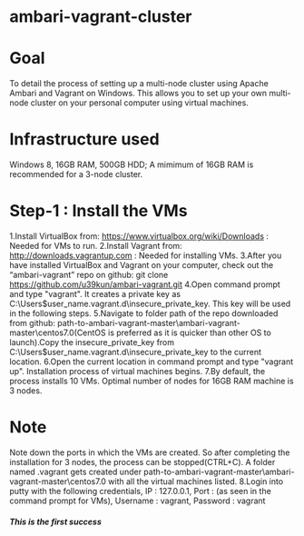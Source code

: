 # ambari-vagrant-cluster

# Goal 
  To detail the process of setting up a multi-node cluster using Apache Ambari and Vagrant on Windows. This allows you to set up your     own multi-node cluster on your personal computer using virtual machines.

# Infrastructure used
  Windows 8, 16GB RAM, 500GB HDD; A mimimum of 16GB RAM is recommended for a 3-node cluster.

# Step-1 : Install the VMs
1.Install VirtualBox from: https://www.virtualbox.org/wiki/Downloads : Needed for VMs to run.
2.Install Vagrant from: http://downloads.vagrantup.com : Needed for installing VMs.
3.After you have installed VirtualBox and Vagrant on your computer, check out the “ambari-vagrant” repo on github:
  git clone https://github.com/u39kun/ambari-vagrant.git
4.Open command prompt and type "vagrant". It creates a private key as C:\Users\$user_name\.vagrant.d\insecure_private_key. This key will   be used in the following steps.
5.Navigate to folder path of the repo downloaded from github:
  path-to-ambari-vagrant-master\ambari-vagrant-master\centos7.0(CentOS is preferred as it is quicker than other OS to launch).Copy the     insecure_private_key from C:\Users\$user_name\.vagrant.d\insecure_private_key to the current location.
6.Open the current location in command prompt and type "vagrant up". Installation process of virtual machines begins.
7.By default, the process installs 10 VMs. Optimal number of nodes for 16GB RAM machine is 3 nodes. 
# Note
  Note down the ports in which the VMs are created.
  So after completing the installation for 3 nodes, the process can be stopped(CTRL+C). A folder named .vagrant gets created under         path-to-ambari-vagrant-master\ambari-vagrant-master\centos7.0 with all the virtual machines listed.
8.Login into putty with the following credentials,
  IP : 127.0.0.1, Port : (as seen in the command prompt for VMs), Username : vagrant, Password : vagrant
  
  ##### This is the first success #####
